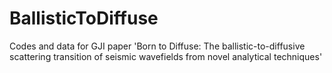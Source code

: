 # BallisticToDiffuse
Codes and data for GJI paper 'Born to Diffuse: The ballistic-to-diffusive scattering transition of seismic wavefields from novel analytical techniques'
